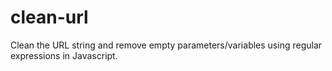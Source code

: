 # clean-url
Clean the URL string and remove empty parameters/variables using regular expressions in Javascript.
